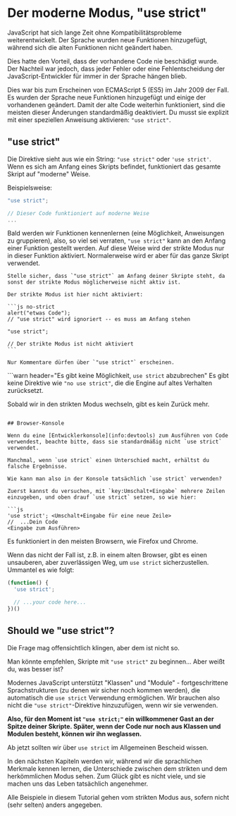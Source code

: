 # Der moderne Modus, "use strict"

JavaScript hat sich lange Zeit ohne Kompatibilitätsprobleme weiterentwickelt. Der Sprache wurden neue Funktionen hinzugefügt, während sich die alten Funktionen nicht geändert haben.

Dies hatte den Vorteil, dass der vorhandene Code nie beschädigt wurde. Der Nachteil war jedoch, dass jeder Fehler oder eine Fehlentscheidung der JavaScript-Entwickler für immer in der Sprache hängen blieb.

Dies war bis zum Erscheinen von ECMAScript 5 (ES5) im Jahr 2009 der Fall. Es wurden der Sprache neue Funktionen hinzugefügt und einige der vorhandenen geändert. Damit der alte Code weiterhin funktioniert, sind die meisten dieser Änderungen standardmäßig deaktiviert. Du musst sie explizit mit einer speziellen Anweisung aktivieren: `"use strict"`.

## "use strict"

Die Direktive sieht aus wie ein String: `"use strict"` oder `'use strict'`. Wenn es sich am Anfang eines Skripts befindet, funktioniert das gesamte Skript auf "moderne" Weise.

Beispielsweise:

```js
"use strict";

// Dieser Code funktioniert auf moderne Weise
...
```

Bald werden wir Funktionen kennenlernen (eine Möglichkeit, Anweisungen zu gruppieren), also, so viel sei verraten, `"use strict"` kann an den Anfang einer Funktion gestellt werden. Auf diese Weise wird der strikte Modus nur in dieser Funktion aktiviert. Normalerweise wird er aber für das ganze Skript verwendet.

````warn header="Stellen sicher, dass \"use strict\" am Anfang steht"
Stelle sicher, dass `"use strict"` am Anfang deiner Skripte steht, da sonst der strikte Modus möglicherweise nicht aktiv ist.

Der strikte Modus ist hier nicht aktiviert:

```js no-strict
alert("etwas Code");
// "use strict" wird ignoriert -- es muss am Anfang stehen

"use strict";

// Der strikte Modus ist nicht aktiviert
```

Nur Kommentare dürfen über `"use strict"` erscheinen.
````

```warn header="Es gibt keine Möglichkeit, `use strict` abzubrechen"
Es gibt keine Direktive wie `"no use strict"`, die die Engine auf altes Verhalten zurücksetzt.

Sobald wir in den strikten Modus wechseln, gibt es kein Zurück mehr.
```

## Browser-Konsole

Wenn du eine [Entwicklerkonsole](info:devtools) zum Ausführen von Code verwendest, beachte bitte, dass sie standardmäßig nicht `use strict` verwendet.

Manchmal, wenn `use strict` einen Unterschied macht, erhältst du falsche Ergebnisse.

Wie kann man also in der Konsole tatsächlich `use strict` verwenden?

Zuerst kannst du versuchen, mit `key:Umschalt+Eingabe` mehrere Zeilen einzugeben, und oben drauf `use strict` setzen, so wie hier:

```js
'use strict'; <Umschalt+Eingabe für eine neue Zeile>
//  ...Dein Code
<Eingabe zum Ausführen>
```

Es funktioniert in den meisten Browsern, wie Firefox und Chrome.

Wenn das nicht der Fall ist, z.B. in einem alten Browser, gibt es einen unsauberen, aber zuverlässigen Weg, um `use strict` sicherzustellen. Ummantel es wie folgt:

```js
(function() {
  'use strict';

  // ...your code here...
})()
```

## Should we "use strict"?

Die Frage mag offensichtlich klingen, aber dem ist nicht so.

Man könnte empfehlen, Skripte mit `"use strict"` zu beginnen... Aber weißt du, was besser ist?

Modernes JavaScript unterstützt "Klassen" und "Module" - fortgeschrittene Sprachstrukturen (zu denen wir sicher noch kommen werden), die automatisch die `use strict` Verwendung ermöglichen. Wir brauchen also nicht die `"use strict"`-Direktive hinzuzufügen, wenn wir sie verwenden.

**Also, für den Moment ist `"use strict;"` ein willkommener Gast an der Spitze deiner Skripte. Später, wenn der Code nur noch aus Klassen und Modulen besteht, können wir ihn weglassen.**

Ab jetzt sollten wir über `use strict` im Allgemeinen Bescheid wissen.

In den nächsten Kapiteln werden wir, während wir die sprachlichen Merkmale kennen lernen, die Unterschiede zwischen dem strikten und dem herkömmlichen Modus sehen. Zum Glück gibt es nicht viele, und sie machen uns das Leben tatsächlich angenehmer.

Alle Beispiele in diesem Tutorial gehen vom strikten Modus aus, sofern nicht (sehr selten) anders angegeben.
